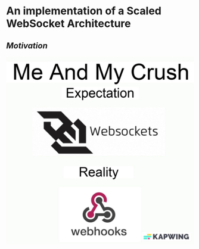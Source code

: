 # An implementation of a Scaled WebSocket Architecture

## _Motivation_

![](docs/assets/meme.jpeg)
